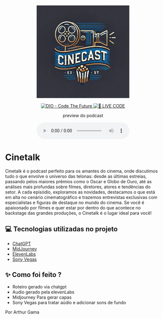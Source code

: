 <p align="center">
<img 
    src="./assets/Cinecast-logo.webp"
    width="300"
/>
</p>

<p align="center">
<a href="https://dio.me/">
    <img 
        src="https://img.shields.io/badge/DIO-Code_The_Future-28DA77?logo=youtube" 
        alt="DIO - Code The Future">
</a>
<a href="https://dio.me/">
<img 
    src="https://img.shields.io/badge/🔴_LIVE_CODE-FF5E72" 
    alt="🔴 LIVE CODE">
</a>
</p>

<p align="center">
    preview do podcast
</p>

<div align="center">
    <audio src="output/Cinecast-editado.MP3" controls title="Podcast editado"></audio>
</div>

# Cinetalk

Cinetalk é o podcast perfeito para os amantes do cinema, onde discutimos tudo o que envolve o universo das telonas: desde as últimas estreias, passando pelos maiores prêmios como o Oscar e Globo de Ouro, até as análises mais profundas sobre filmes, diretores, atores e tendências do setor. A cada episódio, exploramos as novidades, destacamos o que está em alta no cenário cinematográfico e trazemos entrevistas exclusivas com especialistas e figuras de destaque no mundo do cinema. Se você é apaixonado por filmes e quer estar por dentro do que acontece no backstage das grandes produções, o Cinetalk é o lugar ideal para você!

## 💻 Tecnologias utilizadas no projeto

- [ChatGPT](https://chat.openai.com/) 
- [MidJourney](https://www.midjourney.com/app/)
- [ElevenLabs](https://beta.elevenlabs.io/)
- [Sony Vegas](https://filmora.wondershare.net/pt-br/best-alternative-to-vegas-pro.html?gad_source=1&gclid=EAIaIQobChMIsLSnosPwigMVUyVECB3_dTgpEAAYASAAEgIltPD_BwE)

## ✨ Como foi feito ?

- Roteiro gerado via chatgpt
- Audio gerado pela elevenLabs
- Midjourney Para gerar capas
- Sony Vegas para tratar aúdio e adicionar sons de fundo

Por Arthur Gama
